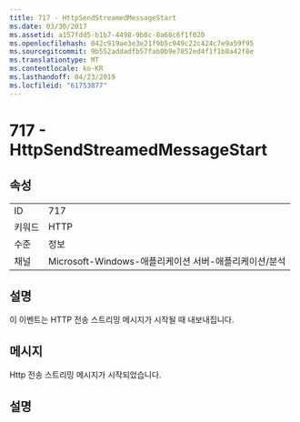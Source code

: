 ```yaml
---
title: 717 - HttpSendStreamedMessageStart
ms.date: 03/30/2017
ms.assetid: a157fdd5-b1b7-4498-9b0c-8a68c6f1f020
ms.openlocfilehash: 042c919ae3e3e21f9b5c949c22c424c7e9a59f95
ms.sourcegitcommit: 9b552addadfb57fab0b9e7852ed4f1f1b8a42f8e
ms.translationtype: MT
ms.contentlocale: ko-KR
ms.lasthandoff: 04/23/2019
ms.locfileid: "61753077"
---
```

# <a name="717---httpsendstreamedmessagestart"></a>717 - HttpSendStreamedMessageStart
## <a name="properties"></a>속성  
  
|||  
|-|-|  
|ID|717|  
|키워드|HTTP|  
|수준|정보|  
|채널|Microsoft-Windows-애플리케이션 서버-애플리케이션/분석|  
  
## <a name="description"></a>설명  
 이 이벤트는 HTTP 전송 스트리밍 메시지가 시작될 때 내보내집니다.  
  
## <a name="message"></a>메시지  
 Http 전송 스트리밍 메시지가 시작되었습니다.  
  
## <a name="details"></a>설명
